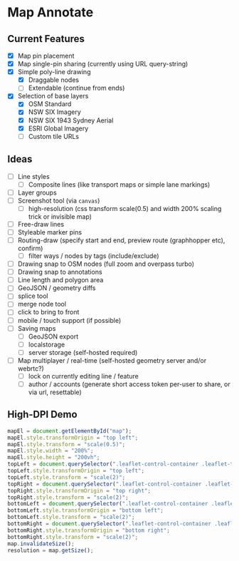 # Map Annotate

## Current Features

- [x] Map pin placement
- [x] Map single-pin sharing (currently using URL query-string)
- [x] Simple poly-line drawing
  - [x] Draggable nodes
  - [ ] Extendable (continue from ends)
- [x] Selection of base layers
  - [x] OSM Standard
  - [x] NSW SIX Imagery
  - [x] NSW SIX 1943 Sydney Aerial
  - [x] ESRI Global Imagery
  - [ ] Custom tile URLs

## Ideas

- [ ] Line styles
  - [ ] Composite lines (like transport maps or simple lane markings)
- [ ] Layer groups
- [ ] Screenshot tool (via `canvas`)
  - [ ] high-resolution (css transform scale(0.5) and width 200% scaling trick or invisible map)
- [ ] Free-draw lines
- [ ] Styleable marker pins
- [ ] Routing-draw (specify start and end, preview route (graphhopper etc), confirm)
  - [ ] filter ways / nodes by tags (include/exclude)
- [ ] Drawing snap to OSM nodes (full zoom and overpass turbo)
- [ ] Drawing snap to annotations
- [ ] Line length and polygon area
- [ ] GeoJSON / geometry diffs
- [ ] splice tool
- [ ] merge node tool
- [ ] click to bring to front
- [ ] mobile / touch support (if possible)
- [ ] Saving maps
  - [ ] GeoJSON export
  - [ ] localstorage
  - [ ] server storage (self-hosted required)
- [ ] Map multiplayer / real-time (self-hosted geometry server and/or webrtc?)
  - [ ] lock on currently editing line / feature
  - [ ] author / accounts (generate short access token per-user to share, or via url, resettable)

## High-DPI Demo

```js
mapEl = document.getElementById("map");
mapEl.style.transformOrigin = "top left";
mapEl.style.transform = "scale(0.5)";
mapEl.style.width = "200%";
mapEl.style.height = "200vh";
topLeft = document.querySelector(".leaflet-control-container .leaflet-top.leaflet-left");
topLeft.style.transformOrigin = "top left";
topLeft.style.transform = "scale(2)";
topRight = document.querySelector(".leaflet-control-container .leaflet-top.leaflet-right");
topRight.style.transformOrigin = "top right";
topRight.style.transform = "scale(2)";
bottomLeft = document.querySelector(".leaflet-control-container .leaflet-bottom.leaflet-left");
bottomLeft.style.transformOrigin = "bottom left";
bottomLeft.style.transform = "scale(2)";
bottomRight = document.querySelector(".leaflet-control-container .leaflet-bottom.leaflet-right");
bottomRight.style.transformOrigin = "bottom right";
bottomRight.style.transform = "scale(2)";
map.invalidateSize();
resolution = map.getSize();
```

